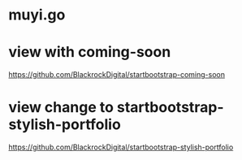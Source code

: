 # muyi.go

# view with coming-soon

https://github.com/BlackrockDigital/startbootstrap-coming-soon

# view change to startbootstrap-stylish-portfolio

https://github.com/BlackrockDigital/startbootstrap-stylish-portfolio